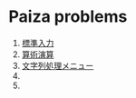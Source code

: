 # Paiza problems

1. [標準入力](./stdin.md)
1. [算術演算](./arthmetic.md)
1. [文字列処理メニュー](./string_primer.md)
1. []()
1. []()